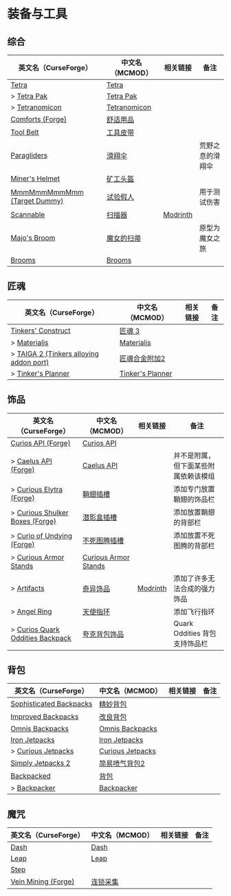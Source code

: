 # 装备与工具

## 综合

| 英文名（CurseForge）                                                                     | 中文名（MCMOD）                                      | 相关链接                                       | 备注             |
| ---------------------------------------------------------------------------------------- | ---------------------------------------------------- | ---------------------------------------------- | ---------------- |
| [Tetra](https://www.curseforge.com/minecraft/mc-mods/tetra)                              | [Tetra](https://www.mcmod.cn/class/2018.html)        |                                                |                  |
| > [Tetra Pak](https://www.curseforge.com/minecraft/mc-mods/tetra-pak)                    | [Tetra Pak](https://www.mcmod.cn/class/5671.html)    |                                                |                  |
| > [Tetranomicon](https://www.curseforge.com/minecraft/mc-mods/tetranomicon)              | [Tetranomicon](https://www.mcmod.cn/class/5261.html) |                                                |                  |
| [Comforts (Forge)](https://www.curseforge.com/minecraft/mc-mods/comforts)                | [舒适用品](https://www.mcmod.cn/class/2107.html)     |                                                |                  |
| [Tool Belt](https://www.curseforge.com/minecraft/mc-mods/tool-belt)                      | [工具皮带](https://www.mcmod.cn/class/2649.html)     |                                                |                  |
| [Paragliders](https://www.curseforge.com/minecraft/mc-mods/paragliders)                  | [滑翔伞](https://www.mcmod.cn/class/1344.html)       |                                                | 荒野之息的滑翔伞 |
| [Miner's Helmet](https://www.curseforge.com/minecraft/mc-mods/miners-helmet)             | [矿工头盔](https://www.mcmod.cn/class/3419.html)     |                                                |                  |
| [MmmMmmMmmMmm (Target Dummy)](https://www.curseforge.com/minecraft/mc-mods/mmmmmmmmmmmm) | [试验假人](https://www.mcmod.cn/class/1139.html)     |                                                | 用于测试伤害     |
| [Scannable](https://www.curseforge.com/minecraft/mc-mods/scannable)                      | [扫描器](https://www.mcmod.cn/class/791.html)        | [Modrinth](https://modrinth.com/mod/scannable) |                  |
| [Majo's Broom](https://www.curseforge.com/minecraft/mc-mods/majos-broom)                 | [魔女的扫帚](https://www.mcmod.cn/class/3911.html)   |                                                | 原型为魔女之旅   |
| [Brooms](https://www.curseforge.com/minecraft/mc-mods/brooms)                            | [Brooms](https://www.mcmod.cn/class/6269.html)       |                                                |                  |

## 匠魂

| 英文名（CurseForge）                                                                           | 中文名（MCMOD）                                          | 相关链接 | 备注 |
| ---------------------------------------------------------------------------------------------- | -------------------------------------------------------- | -------- | ---- |
| [Tinkers' Construct](https://www.curseforge.com/minecraft/mc-mods/tinkers-construct)           | [匠魂 3](https://www.mcmod.cn/class/3725.html)           |          |      |
| > [Materialis](https://www.curseforge.com/minecraft/mc-mods/materialis)                        | [Materialis](https://www.mcmod.cn/class/2518.html)       |          |      |
| > [TAIGA 2 (Tinkers alloying addon port)](https://www.curseforge.com/minecraft/mc-mods/taiga2) | [匠魂合金附加2](https://www.mcmod.cn/class/4515.html)    |          |      |
| > [Tinker's Planner](https://www.curseforge.com/minecraft/mc-mods/tinkers-planner)             | [Tinker's Planner](https://www.mcmod.cn/class/4575.html) |          |      |

## 饰品

| 英文名（CurseForge）                                                                                            | 中文名（MCMOD）                                              | 相关链接                                       | 备注                                 |
| --------------------------------------------------------------------------------------------------------------- | ------------------------------------------------------------ | ---------------------------------------------- | ------------------------------------ |
| [Curios API (Forge)](https://www.curseforge.com/minecraft/mc-mods/curios)                                       | [Curios API](https://www.mcmod.cn/class/2029.html)           |                                                |                                      |
| > [Caelus API (Forge)](https://www.curseforge.com/minecraft/mc-mods/caelus)                                     | [Caelus API](https://www.mcmod.cn/class/2458.html)           |                                                | 并不是附属，但下面某些附属依赖该模组 |
| > [Curious Elytra (Forge)](https://www.curseforge.com/minecraft/mc-mods/curious-elytra)                         | [鞘翅插槽](https://www.mcmod.cn/class/3923.html)             |                                                | 添加专门放置鞘翅的饰品栏             |
| > [Curious Shulker Boxes (Forge)](https://www.curseforge.com/minecraft/mc-mods/curious-shulker-boxes)           | [潜影盒插槽](https://www.mcmod.cn/class/3958.html)           |                                                | 添加放置鞘翅的背部栏                 |
| > [Curio of Undying (Forge)](https://www.curseforge.com/minecraft/mc-mods/curio-of-undying)                     | [不死图腾插槽](https://www.mcmod.cn/class/2236.html)         |                                                | 添加放置不死图腾的背部栏             |
| > [Curious Armor Stands](https://www.curseforge.com/minecraft/mc-mods/curious-armor-stands)                     | [Curious Armor Stands](https://www.mcmod.cn/class/3984.html) |                                                |                                      |
| > [Artifacts](https://www.curseforge.com/minecraft/mc-mods/artifacts)                                           | [奇异饰品](https://www.mcmod.cn/class/2821.html)             | [Modrinth](https://modrinth.com/mod/artifacts) | 添加了许多无法合成的强力饰品         |
| > [Angel Ring](https://www.curseforge.com/minecraft/mc-mods/angel-ring)                                         | [天使指环](https://www.mcmod.cn/class/6177.html)             |                                                | 添加飞行指环                         |
| > [Curios Quark Oddities Backpack](https://www.curseforge.com/minecraft/mc-mods/curios-quark-oddities-backpack) | [夸克背包饰品](https://www.mcmod.cn/class/3913.html)         |                                                | Quark Oddities 背包支持饰品栏        |

## 背包

| 英文名（CurseForge）                                                                            | 中文名（MCMOD）                                          | 相关链接 | 备注 |
| ----------------------------------------------------------------------------------------------- | -------------------------------------------------------- | -------- | ---- |
| [Sophisticated Backpacks](https://www.curseforge.com/minecraft/mc-mods/sophisticated-backpacks) | [精妙背包](https://www.mcmod.cn/class/3739.html)         |          |      |
| [Improved Backpacks](https://www.curseforge.com/minecraft/mc-mods/improvedbackpacks)            | [改良背包](https://www.mcmod.cn/class/5126.html)         |          |      |
| [Omnis Backpacks](https://www.curseforge.com/minecraft/mc-mods/omnis-backpacks)                 | [Omnis Backpacks](https://www.mcmod.cn/class/4294.html)  |          |      |
| [Iron Jetpacks](https://www.curseforge.com/minecraft/mc-mods/iron-jetpacks)                     | [Iron Jetpacks](https://www.mcmod.cn/class/3979.html)    |          |      |
| > [Curious Jetpacks](https://www.curseforge.com/minecraft/mc-mods/curious-jetpacks)             | [Curious Jetpacks](https://www.mcmod.cn/class/3983.html) |          |      |
| [Simply Jetpacks 2](https://www.curseforge.com/minecraft/mc-mods/simply-jetpacks-2)             | [简易喷气背包2](https://www.mcmod.cn/class/784.html)     |          |      |
| [Backpacked](https://www.curseforge.com/minecraft/mc-mods/backpacked)                           | [背包](https://www.mcmod.cn/class/2228.html)             |          |      |
| > [Backpacker](https://www.curseforge.com/minecraft/mc-mods/backpacker)                         | [Backpacker](https://www.mcmod.cn/class/3574.html)       |          |      |

## 魔咒

| 英文名（CurseForge）                                                            | 中文名（MCMOD）                                  | 相关链接 | 备注 |
| ------------------------------------------------------------------------------- | ------------------------------------------------ | -------- | ---- |
| [Dash](https://www.curseforge.com/minecraft/mc-mods/dash)                       | [Dash](https://www.mcmod.cn/class/4704.html)     |          |      |
| [Leap](https://www.curseforge.com/minecraft/mc-mods/leap)                       | [Leap](https://www.mcmod.cn/class/5370.html)     |          |      |
| [Step](https://www.curseforge.com/minecraft/mc-mods/step)                       |                                                  |          |      |
| [Vein Mining (Forge)](https://www.curseforge.com/minecraft/mc-mods/vein-mining) | [连锁采集](https://www.mcmod.cn/class/5616.html) |          |      |
